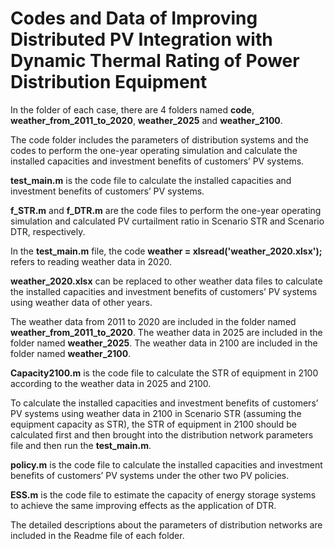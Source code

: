 # Codes and Data of Improving Distributed PV Integration with Dynamic Thermal Rating of Power Distribution Equipment

In the folder of each case, there are 4 folders named **code**, **weather_from_2011_to_2020**, **weather_2025** and **weather_2100**.

The code folder includes the parameters of distribution systems and the codes to perform the one-year operating simulation and calculate the installed capacities and investment benefits of customers’ PV systems.

**test_main.m** is the code file to calculate the installed capacities and investment benefits of customers’ PV systems.

**f_STR.m** and **f_DTR.m** are the code files to perform the one-year operating simulation and calculated PV curtailment ratio in Scenario STR and Scenario DTR, respectively.

In the **test_main.m** file, the code **weather = xlsread('weather_2020.xlsx');** refers to reading weather data in 2020. 

**weather_2020.xlsx** can be replaced to other weather data files to calculate the installed capacities and investment benefits of customers’ PV systems using weather data of other years.

The weather data from 2011 to 2020 are included in the folder named **weather_from_2011_to_2020**.
The weather data in 2025 are included in the folder named **weather_2025**.
The weather data in 2100 are included in the folder named **weather_2100**.

**Capacity2100.m** is the code file to calculate the STR of equipment in 2100 according to the weather data in 2025 and 2100.

To calculate the installed capacities and investment benefits of customers’ PV systems using weather data in 2100 in Scenario STR (assuming the equipment capacity as STR), the STR of equipment in 2100 should be calculated first and then brought into the distribution network parameters file and then run the **test_main.m**.

**policy.m** is the code file to calculate the installed capacities and investment benefits of customers’ PV systems under the other two PV policies.

**ESS.m** is the code file to estimate the capacity of energy storage systems to achieve the same improving effects as the application of DTR.

The detailed descriptions about the parameters of distribution networks are included in the Readme file of each folder.
